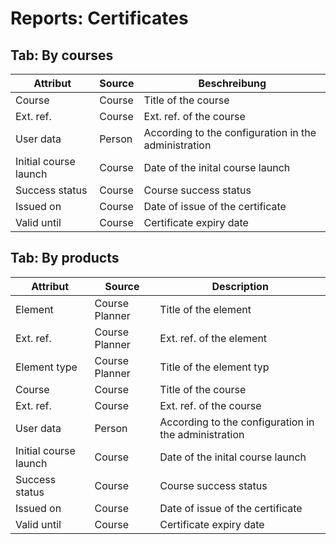 # Reports: Certificates

## Tab: By courses

| Attribut              | Source | Beschreibung                                         |
|-----------------------|--------|------------------------------------------------------|
| Course                | Course | Title of the course                                  |
| Ext. ref.             | Course | Ext. ref. of the course                              |
| User data             | Person | According to the configuration in the administration |
| Initial course launch | Course | Date of the inital course launch                     |
| Success status        | Course | Course success status                                |
| Issued on             | Course | Date of issue of the certificate                     |
| Valid until           | Course | Certificate expiry date                              |


## Tab: By products

| Attribut              | Source         | Description                                          |
|-----------------------|----------------|------------------------------------------------------|
| Element	            | Course Planner | Title of the element                                 |
| Ext. ref.             | Course Planner | Ext. ref. of the element                             |
| Element type          | Course Planner | Title of the element typ                             |
| Course                | Course         | Title of the course                                  |
| Ext. ref.             | Course         | Ext. ref. of the course                              |
| User data             | Person         | According to the configuration in the administration |
| Initial course launch | Course         | Date of the inital course launch                     |
| Success status        | Course         | Course success status                                |
| Issued on             | Course         | Date of issue of the certificate                     |
| Valid until           | Course         | Certificate expiry date                              |